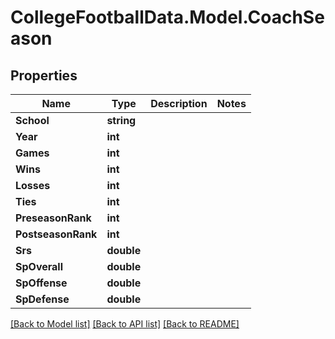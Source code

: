 # CollegeFootballData.Model.CoachSeason

## Properties

Name | Type | Description | Notes
------------ | ------------- | ------------- | -------------
**School** | **string** |  | 
**Year** | **int** |  | 
**Games** | **int** |  | 
**Wins** | **int** |  | 
**Losses** | **int** |  | 
**Ties** | **int** |  | 
**PreseasonRank** | **int** |  | 
**PostseasonRank** | **int** |  | 
**Srs** | **double** |  | 
**SpOverall** | **double** |  | 
**SpOffense** | **double** |  | 
**SpDefense** | **double** |  | 

[[Back to Model list]](../../README.md#documentation-for-models) [[Back to API list]](../../README.md#documentation-for-api-endpoints) [[Back to README]](../../README.md)

